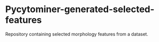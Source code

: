 # Pycytominer-generated-selected-features
Repository containing selected morphology features from a dataset. 
